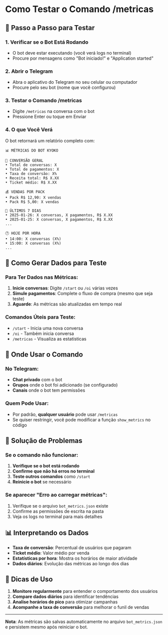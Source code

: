# Como Testar o Comando /metricas

## 🚀 Passo a Passo para Testar

### 1. Verificar se o Bot Está Rodando
- O bot deve estar executando (você verá logs no terminal)
- Procure por mensagens como "Bot iniciado!" e "Application started"

### 2. Abrir o Telegram
- Abra o aplicativo do Telegram no seu celular ou computador
- Procure pelo seu bot (nome que você configurou)

### 3. Testar o Comando /metricas
- Digite `/metricas` na conversa com o bot
- Pressione Enter ou toque em Enviar

### 4. O que Você Verá
O bot retornará um relatório completo com:

```
📊 MÉTRICAS DO BOT KYOKO

🎯 CONVERSÃO GERAL
• Total de conversas: X
• Total de pagamentos: X
• Taxa de conversão: X%
• Receita total: R$ X.XX
• Ticket médio: R$ X.XX

💰 VENDAS POR PACK
• Pack R$ 12,90: X vendas
• Pack R$ 5,00: X vendas

📅 ÚLTIMOS 7 DIAS
• 2025-01-26: X conversas, X pagamentos, R$ X.XX
• 2025-01-25: X conversas, X pagamentos, R$ X.XX
...

🕐 HOJE POR HORA
• 14:00: X conversas (X%)
• 15:00: X conversas (X%)
...
```

## 🧪 Como Gerar Dados para Teste

### Para Ter Dados nas Métricas:
1. **Inicie conversas**: Digite `/start` ou `/oi` várias vezes
2. **Simule pagamentos**: Complete o fluxo de compra (mesmo que seja teste)
3. **Aguarde**: As métricas são atualizadas em tempo real

### Comandos Úteis para Teste:
- `/start` - Inicia uma nova conversa
- `/oi` - Também inicia conversa
- `/metricas` - Visualiza as estatísticas

## 📱 Onde Usar o Comando

### No Telegram:
- **Chat privado** com o bot
- **Grupos** onde o bot foi adicionado (se configurado)
- **Canais** onde o bot tem permissões

### Quem Pode Usar:
- Por padrão, **qualquer usuário** pode usar `/metricas`
- Se quiser restringir, você pode modificar a função `show_metrics` no código

## 🔧 Solução de Problemas

### Se o comando não funcionar:
1. **Verifique se o bot está rodando**
2. **Confirme que não há erros no terminal**
3. **Teste outros comandos** como `/start`
4. **Reinicie o bot** se necessário

### Se aparecer "Erro ao carregar métricas":
1. Verifique se o arquivo `bot_metrics.json` existe
2. Confirme as permissões de escrita na pasta
3. Veja os logs no terminal para mais detalhes

## 📊 Interpretando os Dados

- **Taxa de conversão**: Percentual de usuários que pagaram
- **Ticket médio**: Valor médio por venda
- **Estatísticas por hora**: Mostra os horários de maior atividade
- **Dados diários**: Evolução das métricas ao longo dos dias

## 🎯 Dicas de Uso

1. **Monitore regularmente** para entender o comportamento dos usuários
2. **Compare dados diários** para identificar tendências
3. **Analise horários de pico** para otimizar campanhas
4. **Acompanhe a taxa de conversão** para melhorar o funil de vendas

---

**Nota**: As métricas são salvas automaticamente no arquivo `bot_metrics.json` e persistem mesmo após reiniciar o bot.